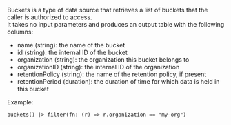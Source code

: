 








Buckets is a type of data source that retrieves a list of buckets that the caller is authorized to access.  
It takes no input parameters and produces an output table with the following columns:

* name (string): the name of the bucket
* id (string): the internal ID of the bucket
* organization (string): the organization this bucket belongs to
* organizationID (string): the internal ID of the organization
* retentionPolicy (string): the name of the retention policy, if present
* retentionPeriod (duration): the duration of time for which data is held in this bucket

Example:

    buckets() |> filter(fn: (r) => r.organization == "my-org")
